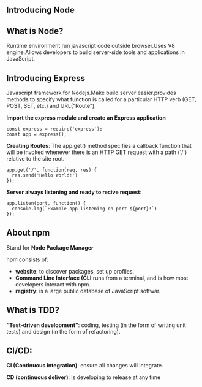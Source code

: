 ## Introducing Node
## What is Node?
Runtime environment run javascript code outside browser.Uses V8 engine.Allows developers to build server-side tools and applications in JavaScript.

## Introducing Express
Javascript framework for Nodejs.Make build server easier.provides methods to specify what function is called for a particular HTTP verb (GET, POST, SET, etc.) and URL("Route").

**Import the express module and create an Express application**
```
const express = require('express');
const app = express();
````
**Creating Routes**: The app.get() method specifies a callback function that will be invoked whenever there is an HTTP GET request with a path ('/') relative to the site root.
```
app.get('/', function(req, res) {
  res.send('Hello World!')
});
```
**Server always listening and ready to recive request**:
```
app.listen(port, function() {
  console.log(`Example app listening on port ${port}!`)
});
```
## About npm
Stand for **Node Package Manager** 

npm consists of:
- **website**: to discover packages, set up profiles. 
- **Command Line Interface (CLI**:runs from a terminal, and is how most developers interact with npm.
- **registry**: is a large public database of JavaScript softwar.
## What is TDD?
**“Test-driven development”**: coding, testing (in the form of writing unit tests) and design (in the form of refactoring).
## CI/CD:
**CI (Continuous integration)**: ensure all changes will integrate.

**CD (continuous deliver)**: is developing to release at any time